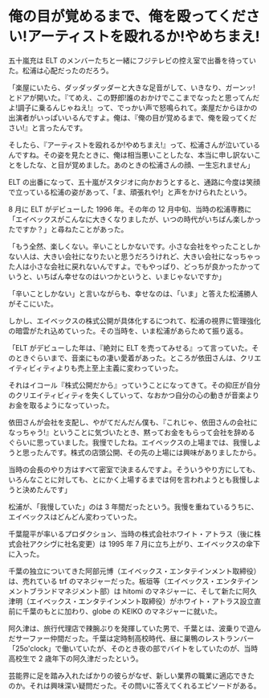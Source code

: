 # 俺の目が覚めるまで、俺を殴ってください!アーティストを殴れるか!やめちまえ!

五十嵐充は ELT のメンバーたちと一緒にフジテレビの控え室で出番を待っていた。松浦は心配だったのだろう。

「楽屋にいたら、ダッダッダッダーと大きな足音がして、いきなり、ガーンッ!とドアが開いた。『てめえ、この野郎!誰のおかけでここまでなったと思ってんだよ!調子に乗るんじゃねえ!』って、でっかい声で怒鳴られて。楽屋だからほかの出演者がいっぱいいるんですよ。俺は、『俺の目が覚めるまで、俺を殴ってください!』と言ったんです。

そしたら、『アーティストを殴れるか!やめちまえ!』って、松浦さんが泣いているんですね。その姿を見たときに、俺は相当悪いことしたな、本当に申し訳ないことをしたな、と目が覚めました。あのときの松浦さんの顔、一生忘れません」

ELT の出番になって、五十嵐がスタジオに向かおうとすると、通路に今度は笑顔で立っている松浦の姿があって、「ま、頑張れや!」と声をかけられたという。

8 月に ELT がデビューした 1996 年。その年の 12 月中旬、当時の松浦専務に「エイベックスがこんなに大きくなりましたが、いつの時代がいちばん楽しかったですか？」と尋ねたことがあった。

「もう全然、楽しくない。辛いことしかないです。小さな会社をやったことしかない人は、大きい会社になりたいと思うだろうけれど、大きい会社になっちゃった人は小さな会社に戻れないんですよ。でもやっぱり、どっちが良かったかっていうと、いちばん幸せなのはいつかというと、いまじゃないですか」

「辛いことしかない」と言いながらも、幸せなのは、「いま」と答えた松浦勝人がそこにいた。

しかし、エイベックスの株式公開が具体化するにつれて、松浦の視界に管理強化の暗雲がたれ込めていった。その当時を、いま松浦があらためて振り返る。

「ELT がデビューした年は、『絶対に ELT を売ってみせる』って言っていた。そのときぐらいまで、音楽にもの凄い愛着があった。ところが依田さんは、クリエイティビィティよりも売上至上主義に変わっていった。

それはイコール『株式公開だから』っていうことになってきて。その抑圧が自分のクリエイティビィティを失くしていって、なおかつ自分の心の動きが音楽よりお金を取るようになっていった。

依田さんが会社を支配し、やがてだんだん僕も、『これじゃ、依田さんの会社になっちゃう!』ということに気づいたとき、黙ってお金をもらって会社を辞めるぐらいに思っていました。我慢でしたね。エイベックスの上場までは、我慢しようと思ったんです。株式の店頭公開、その先の上場には興味がありましたから。

当時の会長のやり方はすべて密室で決まるんですよ。そういうやり方にしても、いろんなことに対しても、とにかく上場するまでは何を言われようとも我慢しようと決めたんです」

松浦が、「我慢していた」のは 3 年間だったという。我慢を重ねているうちに、エイベックスはどんどん変わっていった。

千葉龍平が率いるプロダクション、当時の株式会社ホワイト・アトラス（後に株式会社アクシヴに社名変更）は 1995 年 7 月に立ち上がり、エイベックスの傘下に入った。

千葉の独立についてきた阿部元博（エイベックス・エンタテインメント取締役）は、売れている trf のマネジャーだった。板垣等（エイベックス・エンタテインメントブランドマネジメント部）は hitomi のマネジャーに、そして新たに阿久津明（エイベックス・エンタテインメント取締役）がホワイト・アトラス設立直前に千葉のもとに加わり、globe の KEIKO のマネジャーに就いた。

阿久津は、旅行代理店で辣腕ぶりを発揮していた男で、千葉とは、波乗りで遊んだサーファー仲間だった。千葉は定時制高校時代、昼に巣鴨のレストランバー「25o'clock」で働いていたが、そのとき夜の部でバイトをしていたのが、当時高校生で 2 歳年下の阿久津だったという。

芸能界に足を踏み入れたばかりの彼らがなぜ、新しい業界の職業に適応できたのか。それは興味深い疑問だった。その問いに答えてくれるエピソードがある。
